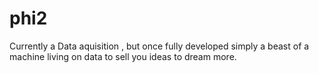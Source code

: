 # phi2
Currently a Data aquisition , but once fully developed simply a beast of a machine living on data to sell you ideas to dream more.
